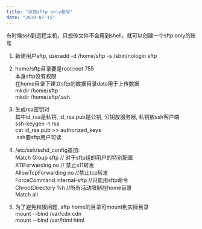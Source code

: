 ```yaml
---
title: "添加sftp only帐号"
date: "2019-07-15"
---
```


有时候ssh到远程主机，只想传文件不会用到shell，就可以创建一个sftp only的账号

1. 新建用户sftp, useradd -d /home/sftp -s /sbin/nologin sftp

3. home/sftp目录要是root:root 755  
    本身sftp没有权限  
    在home目录下建立sftp的数据目录data用于上传数据  
    mkdir /home/sftp  
    mkdir /home/sftp/.ssh

5. 生成rsa密钥对  
    其中id\_rsa是私钥, id\_rsa.pub是公钥, 公钥放服务器, 私钥放ssh客户端  
    ssh-keygen -t rsa  
    cat id\_rsa.pub >> authorized\_keys  
    .ssh要sftp用户可读

7. /etc/ssh/sshd\_config追加:  
    Match Group sftp // 对于sftp组的用户的特别配置  
    X11Forwarding no // 禁止x11转发  
    AllowTcpForwarding no //禁止tcp转发  
    ForceCommand internal-sftp //只能用sftp命令  
    ChrootDirectory %h //所有活动限制在home目录  
    Match all

9. 为了避免权限问题, sftp home的目录可mount到实际目录  
    mount --bind /var/cdn cdn  
    mount --bind /var/html html
